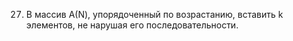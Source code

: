 27. В  массив  А(N),  упорядоченный  по  возрастанию,  вставить   k  элементов, не нарушая его последовательности.